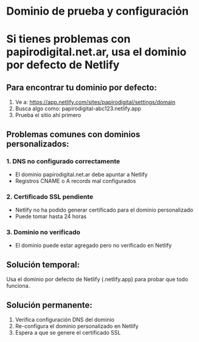 # Dominio de prueba y configuración
# Si tienes problemas con papirodigital.net.ar, usa el dominio por defecto de Netlify

## Para encontrar tu dominio por defecto:
1. Ve a: https://app.netlify.com/sites/papirodigital/settings/domain
2. Busca algo como: papirodigital-abc123.netlify.app
3. Prueba el sitio ahí primero

## Problemas comunes con dominios personalizados:

### 1. DNS no configurado correctamente
- El dominio papirodigital.net.ar debe apuntar a Netlify
- Registros CNAME o A records mal configurados

### 2. Certificado SSL pendiente
- Netlify no ha podido generar certificado para el dominio personalizado
- Puede tomar hasta 24 horas

### 3. Dominio no verificado
- El dominio puede estar agregado pero no verificado en Netlify

## Solución temporal:
Usa el dominio por defecto de Netlify (.netlify.app) para probar que todo funciona.

## Solución permanente:
1. Verifica configuración DNS del dominio
2. Re-configura el dominio personalizado en Netlify
3. Espera a que se genere el certificado SSL